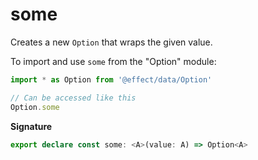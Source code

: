 # some

Creates a new `Option` that wraps the given value.

To import and use `some` from the "Option" module:

```ts
import * as Option from '@effect/data/Option'

// Can be accessed like this
Option.some
```

**Signature**

```ts
export declare const some: <A>(value: A) => Option<A>
```
